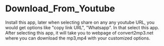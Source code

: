 # Download_From_Youtube
Install this app, later when selecting share on any any youtube URL, you would get options like "copy link URL", "Whatsapp". In that select this app. After selecting this app, it will take you to webpage of convert2mp3.net where you can download the mp3,mp4 with your customized options.
